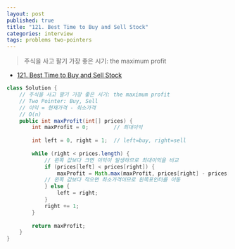 ```yaml
---
layout: post
published: true
title: "121. Best Time to Buy and Sell Stock"
categories: interview
tags: problems two-pointers
---
```


> 주식을 사고 팔기 가장 좋은 시기: the maximum profit

- [121. Best Time to Buy and Sell Stock](https://leetcode.com/problems/best-time-to-buy-and-sell-stock/)

```java
class Solution {
    // 주식을 사고 팔기 가장 좋은 시기: the maximum profit
    // Two Pointer: Buy, Sell
    // 이익 = 현재가격 - 최소가격
    // O(n)
    public int maxProfit(int[] prices) {
        int maxProfit = 0;        // 최대이익
        
        int left = 0, right = 1;  // left=buy, right=sell
        
        while (right < prices.length) {
            // 왼쪽 값보다 크면 이익이 발생하므로 최대이익을 비교
            if (prices[left] < prices[right]) {
                maxProfit = Math.max(maxProfit, prices[right] - prices[left]);
            // 왼쪽 값보다 작으면 최소가격이므로 왼쪽포인터를 이동
            } else {
                left = right;
            }
            right += 1;
        }
        
        return maxProfit;
    }
}
```